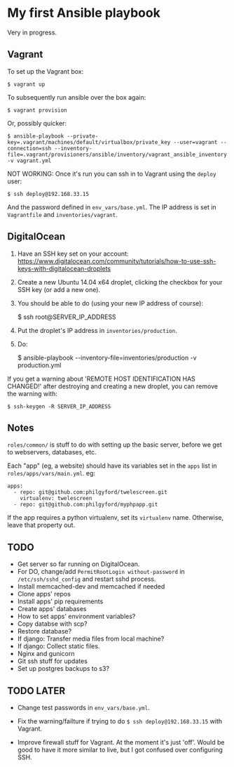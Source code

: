 # My first Ansible playbook

Very in progress.

## Vagrant

To set up the Vagrant box:

	$ vagrant up

To subsequently run ansible over the box again:

	$ vagrant provision

Or, possibly quicker:

	$ ansible-playbook --private-key=.vagrant/machines/default/virtualbox/private_key --user=vagrant --connection=ssh --inventory-file=.vagrant/provisioners/ansible/inventory/vagrant_ansible_inventory -v vagrant.yml

NOT WORKING: Once it's run you can ssh in to Vagrant using the `deploy` user:

	$ ssh deploy@192.168.33.15

And the password defined in `env_vars/base.yml`. The IP address is set in `Vagrantfile` and `inventories/vagrant`.


## DigitalOcean

1. Have an SSH key set on your account: https://www.digitalocean.com/community/tutorials/how-to-use-ssh-keys-with-digitalocean-droplets

2. Create a new Ubuntu 14.04 x64 droplet, clicking the checkbox for your SSH key (or add a new one).

3. You should be able to do (using your new IP address of course):

	$ ssh root@SERVER_IP_ADDRESS

4. Put the droplet's IP address in `inventories/production`.

5. Do:

	$ ansible-playbook --inventory-file=inventories/production -v production.yml


If you get a warning about 'REMOTE HOST IDENTIFICATION HAS CHANGED!' after destroying and creating a new droplet, you can remove the warning with:

	$ ssh-keygen -R SERVER_IP_ADDRESS





## Notes

`roles/common/` is stuff to do with setting up the basic server, before we
get to webservers, databases, etc.

Each "app" (eg, a website) should have its variables set in the `apps` list in `roles/apps/vars/main.yml`. eg:

	apps:
	  - repo: git@github.com:philgyford/twelescreen.git
	    virtualenv: twelescreen
	  - repo: git@github.com:philgyford/myphpapp.git

If the app requires a python virtualenv, set its `virtualenv` name. Otherwise, leave that property out.

## TODO

* Get server so far running on DigitalOcean.
* For DO, change/add `PermitRootLogin without-password` in `/etc/ssh/sshd_config` and restart sshd process.
* Install memcached-dev and memcached if needed
* Clone apps' repos
* Install apps' pip requirements
* Create apps' databases
* How to set apps' environment variables?
* Copy databse with scp?
* Restore database?
* If django: Transfer media files from local machine?
* If django: Collect static files.
* Nginx and gunicorn
* Git ssh stuff for updates
* Set up postgres backups to s3?


## TODO LATER

* Change test passwords in `env_vars/base.yml`.

* Fix the warning/failture if trying to do `$ ssh deploy@192.168.33.15` with Vagrant.

* Improve firewall stuff for Vagrant. At the moment it's just 'off'. Would be good to have it more similar to live, but I got confused over configuring SSH.


